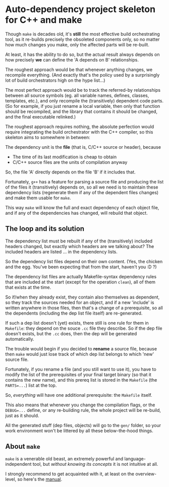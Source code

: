 # Auto-dependency project skeleton for C++ and make

Though `make` is decades old, it's **still** the most effective build orchestrating tool, as it re-builds precisely
the obsoleted components only, so no matter how much changes you make, only the affected parts will be re-built.

At least, it has the ability to do so, but the actual result always depends on how precisely **we** can define the 'A
depends on B' relationships.

The roughest approach would be that whenever anything changes, we recompile everything. (And exactly that's the policy
used by a surprisingly lot of build orchestrators high on the hype list...)

The most perfect approach would be to track the referred-by relationships between all source symbols (eg.  all variable
names, defines, classes, templates, etc.), and only recompile the (transitively) dependent code parts. (So for example,
if you just rename a local variable, then only that function should be recompiled, and the library that contains it
should be changed, and the final executable relinked.)

The roughest approach requires nothing, the absolute perfection would require integrating the build orchestrator with
the C++ compiler, so this skeleton aims to somewhere in between:

The dependency unit is the **file** (that is, C/C++ source or header), because

* The time of its last modification is cheap to obtain
* C/C++ source files are the units of compilation anyway

So, the file 'A' directly depends on the file 'B' if it includes that.

Fortunately, `g++` has a feature for parsing a source file and producing the list of the files it (transitively)
depends on, so all we need is to maintain these dependency lists (regenerate them if any of the dependent files
changes) and make them usable for `make`.

This way `make` will know the full and exact dependency of each object file, and if any of the dependencies has
changed, will rebuild that object.


## The loop and its solution

The dependency list must be rebuilt if any of the (transitively) included headers changed, but exactly which headers
are we talking about? The included headers are listed ... in the dependency lists.

So the dependency list files depend on their own content. (Yes, the chicken and the egg. You've been expecting that
from the start, haven't you :D ?)

The dependency list files are actually Makefile-syntax dependency rules that are included at the start (except for the
operation `clean`), all of them that exists at the time.

So if/when they already exist, they contain also themselves as dependent, so they track the sources needed for an
object, and if a new 'include' is written anywhere in those files, then that's a change of a prerequisite, so all the
dependents (including the dep list file itself) are re-generated.

If such a dep list doesn't (yet) exists, there still is one rule for them in `Makefile`: they depend on the souce `.cc`
file they describe. So if the dep file doesn't exists, but the `.cc` does, then the dep will be generated automatically.

The trouble would begin if you decided to **rename** a source file, because then `make` would just lose track of
which dep list belongs to which 'new' source file.

Fortunately, if you rename a file (and you still want to use it), you have to modify the list of the prerequisites of
your final target binary (so that it contains the new name), and this prereq list is stored in the `Makefile`
(the `PARTS=...`) list at the top.

So, *everything* will have one additional prerequisite: the `Makefile` itself.

This also means that whenever you change the compilation flags, or the `DEBUG=...` define, or any re-building rule,
the whole project will be re-build, just as it should.

All the generated stuff (dep files, objects) will go to the `gen/` folder, so your work environment won't be littered
by all these below-the-hood things.


## About `make`

`make` is a venerable old beast, an extremely powerful and language-independent tool, but *without knowing its concepts* it is not intuitive at all.

I strongly recommend to get acquainted with it, at least on the overview-level, so here's the [manual](https://www.gnu.org/software/make/manual/).

